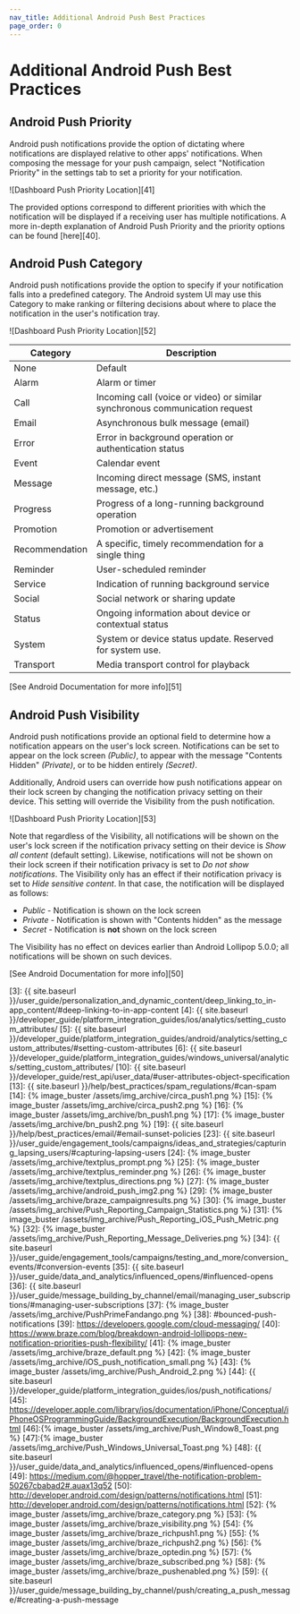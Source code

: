 ```yaml
---
nav_title: Additional Android Push Best Practices
page_order: 0
---
```


# Additional Android Push Best Practices

## Android Push Priority

Android push notifications provide the option of dictating where notifications are displayed relative to other apps' notifications.  When composing the message for your push campaign, select "Notification Priority" in the settings tab to set a priority for your notification.

![Dashboard Push Priority Location][41]

The provided options correspond to different priorities with which the notification will be displayed if a receiving user has multiple notifications. A more in-depth explanation of Android Push Priority and the priority options can be found [here][40].

## Android Push Category
Android push notifications provide the option to specify if your notification falls into a predefined category. The Android system UI may use this Category to make ranking or filtering decisions about where to place the notification in the user's notification tray.

![Dashboard Push Priority Location][52]

| Category       | Description                                                                 |
|----------------|-----------------------------------------------------------------------------|
| None           | Default                                                                     |
| Alarm          | Alarm or timer                                                              |
| Call           | Incoming call (voice or video) or similar synchronous communication request |
| Email          | Asynchronous bulk message (email)                                           |
| Error          | Error in background operation or authentication status                      |
| Event          | Calendar event                                                              |
| Message        | Incoming direct message (SMS, instant message, etc.)                        |
| Progress       | Progress of a long-running background operation                             |
| Promotion      | Promotion or advertisement                                                  |
| Recommendation | A specific, timely recommendation for a single thing                        |
| Reminder       | User-scheduled reminder                                                     |
| Service        | Indication of running background service                                    |
| Social         | Social network or sharing update                                            |
| Status         | Ongoing information about device or contextual status                       |
| System         | System or device status update. Reserved for system use.                    |
| Transport      | Media transport control for playback                                        |


[See Android Documentation for more info][51]

## Android Push Visibility
Android push notifications provide an optional field to determine how a notification appears on the user's lock screen. Notifications can be set to appear on the lock screen *(Public)*, to appear with the message "Contents Hidden" *(Private)*, or to be hidden entirely *(Secret)*.

Additionally, Android users can override how push notifications appear on their lock screen by changing the notification privacy setting on their device. This setting will override the Visibility from the push notification.

![Dashboard Push Priority Location][53]

Note that regardless of the Visibility, all notifications will be shown on the user's lock screen if the notification privacy setting on their device is *Show all content* (default setting). Likewise, notifications will not be shown on their lock screen if their notification privacy is set to *Do not show notifications*. The Visibility only has an effect if their notification privacy is set to *Hide sensitive content*. In that case, the notification will be displayed as follows:

* *Public* - Notification is shown on the lock screen
* *Private* - Notification is shown with "Contents hidden" as the message
* *Secret* - Notification is **not** shown on the lock screen

The Visibility has no effect on devices earlier than Android Lollipop 5.0.0; all notifications will be shown on such devices.

[See Android Documentation for more info][50]

[3]: {{ site.baseurl }}/user_guide/personalization_and_dynamic_content/deep_linking_to_in-app_content/#deep-linking-to-in-app-content
[4]: {{ site.baseurl }}/developer_guide/platform_integration_guides/ios/analytics/setting_custom_attributes/
[5]: {{ site.baseurl }}/developer_guide/platform_integration_guides/android/analytics/setting_custom_attributes/#setting-custom-attributes
[6]: {{ site.baseurl }}/developer_guide/platform_integration_guides/windows_universal/analytics/setting_custom_attributes/
[10]: {{ site.baseurl }}/developer_guide/rest_api/user_data/#user-attributes-object-specification
[13]: {{ site.baseurl }}/help/best_practices/spam_regulations/#can-spam
[14]: {% image_buster /assets/img_archive/circa_push1.png %}
[15]: {% image_buster /assets/img_archive/circa_push2.png %}
[16]: {% image_buster /assets/img_archive/bn_push1.png %}
[17]: {% image_buster /assets/img_archive/bn_push2.png %}
[19]: {{ site.baseurl }}/help/best_practices/email/#email-sunset-policies
[23]: {{ site.baseurl }}/user_guide/engagement_tools/campaigns/ideas_and_strategies/capturing_lapsing_users/#capturing-lapsing-users
[24]: {% image_buster /assets/img_archive/textplus_prompt.png %}
[25]: {% image_buster /assets/img_archive/textplus_reminder.png %}
[26]: {% image_buster /assets/img_archive/textplus_directions.png %}
[27]: {% image_buster /assets/img_archive/android_push_img2.png %}
[29]: {% image_buster /assets/img_archive/braze_campaignresults.png %}
[30]: {% image_buster /assets/img_archive/Push_Reporting_Campaign_Statistics.png %}
[31]: {% image_buster /assets/img_archive/Push_Reporting_iOS_Push_Metric.png %}
[32]: {% image_buster /assets/img_archive/Push_Reporting_Message_Deliveries.png %}
[34]: {{ site.baseurl }}/user_guide/engagement_tools/campaigns/testing_and_more/conversion_events/#conversion-events
[35]: {{ site.baseurl }}/user_guide/data_and_analytics/influenced_opens/#influenced-opens
[36]: {{ site.baseurl }}/user_guide/message_building_by_channel/email/managing_user_subscriptions/#managing-user-subscriptions
[37]: {% image_buster /assets/img_archive/PushPrimeFandango.png %}
[38]: #bounced-push-notifications
[39]: https://developers.google.com/cloud-messaging/
[40]: https://www.braze.com/blog/breakdown-android-lollipops-new-notification-priorities-push-flexibility/
[41]: {% image_buster /assets/img_archive/braze_default.png %}
[42]: {% image_buster /assets/img_archive/iOS_push_notification_small.png %}
[43]: {% image_buster /assets/img_archive/Push_Android_2.png %}
[44]: {{ site.baseurl }}/developer_guide/platform_integration_guides/ios/push_notifications/
[45]: https://developer.apple.com/library/ios/documentation/iPhone/Conceptual/iPhoneOSProgrammingGuide/BackgroundExecution/BackgroundExecution.html
[46]:{% image_buster /assets/img_archive/Push_Window8_Toast.png %}
[47]:{% image_buster /assets/img_archive/Push_Windows_Universal_Toast.png %}
[48]: {{ site.baseurl }}/user_guide/data_and_analytics/influenced_opens/#influenced-opens
[49]: https://medium.com/@hopper_travel/the-notification-problem-50267cbabad2#.auax13q52
[50]: http://developer.android.com/design/patterns/notifications.html
[51]: http://developer.android.com/design/patterns/notifications.html
[52]: {% image_buster /assets/img_archive/braze_category.png %}
[53]: {% image_buster /assets/img_archive/braze_visibility.png %}
[54]: {% image_buster /assets/img_archive/braze_richpush1.png %}
[55]: {% image_buster /assets/img_archive/braze_richpush2.png %}
[56]: {% image_buster /assets/img_archive/braze_optedin.png %}
[57]: {% image_buster /assets/img_archive/braze_subscribed.png %}
[58]: {% image_buster /assets/img_archive/braze_pushenabled.png %}
[59]: {{ site.baseurl }}/user_guide/message_building_by_channel/push/creating_a_push_message/#creating-a-push-message
